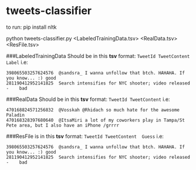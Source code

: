 # tweets-classifier

to run:
pip install nltk

python tweets-classifier.py <LabeledTrainingData.tsv> <RealData.tsv> <ResFile.tsv>

###LabeledTrainingData 
Should be in this **tsv** format:
```TweetId TweetContent  Label```
i.e:
```
398065503257624576	@sandsra_ I wanna unfollow that btch. HAHAHA. If you know... :)	good
281190412952141825	Search intensifies for NYC shooter; video released -	bad
```

###RealData
Should be in this **tsv** format:
```TweetId TweetContent```
i.e: 
```
470168824571256832	@Vosskah @Rhidach so much hate for the awesome Paladin
470168328397680640	@ItsaMiri a lot of my coworkers play in Tampa/St Pete area, but I also have an iPhone /grrrr
```

###ResFile
is in this **tsv** format:
```TweetId TweetContent  Guess```
i.e:
```
398065503257624576	@sandsra_ I wanna unfollow that btch. HAHAHA. If you know... :)	good
281190412952141825	Search intensifies for NYC shooter; video released -	bad
```



